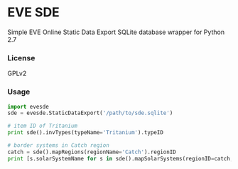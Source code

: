 EVE SDE
=======

Simple EVE Online Static Data Export SQLite database wrapper for Python 2.7


### License ###

GPLv2


### Usage ###

```PYTHON
import evesde
sde = evesde.StaticDataExport('/path/to/sde.sqlite')

# item ID of Tritanium
print sde().invTypes(typeName='Tritanium').typeID

# border systems in Catch region
catch = sde().mapRegions(regionName='Catch').regionID
print [s.solarSystemName for s in sde().mapSolarSystems(regionID=catch, border=1)]
```
